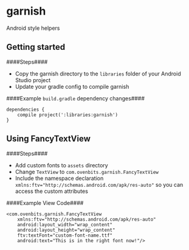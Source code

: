 garnish
=========

Android style helpers

Getting started
----------------
####Steps####
* Copy the garnish directory to the `libraries` folder of your Android Studio project
* Update your gradle config to compile garnish

####Example `build.gradle` dependency changes####
    
    dependencies {
        compile project(':libraries:garnish')
    }

Using FancyTextView
--------------------
####Steps####
* Add custom fonts to `assets` directory
* Change `TextView` to `com.ovenbits.garnish.FancyTextView`
* Include the namespace declaration `xmlns:ftv="http://schemas.android.com/apk/res-auto"` so you can access the custom attributes

####Example View Code####

    <com.ovenbits.garnish.FancyTextView
        xmlns:ftv="http://schemas.android.com/apk/res-auto"
        android:layout_width="wrap_content"
        android:layout_height="wrap_content"
        ftv:textFont="custom-font-name.ttf"
        android:text="This is in the right font now!"/>
